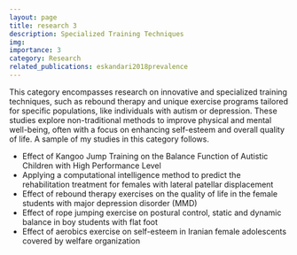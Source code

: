 ```yaml
---
layout: page
title: research 3
description: Specialized Training Techniques
img:
importance: 3
category: Research
related_publications: eskandari2018prevalence
---
```


This category encompasses research on innovative and specialized training techniques, such as rebound therapy and unique exercise programs tailored for specific populations, like individuals with autism or depression. These studies explore non-traditional methods to improve physical and mental well-being, often with a focus on enhancing self-esteem and overall quality of life. A sample of my studies in this category follows.

-	Effect of Kangoo Jump Training on the Balance Function of Autistic Children with High Performance Level
-	Applying a computational intelligence method to predict the rehabilitation treatment for females with lateral patellar displacement
-	Effect of rebound therapy exercises on the quality of life in the female students with major depression disorder (MMD)
-	Effect of rope jumping exercise on postural control, static and dynamic balance in boy students with flat foot
-	Effect of aerobics exercise on self-esteem in Iranian female adolescents covered by welfare organization
